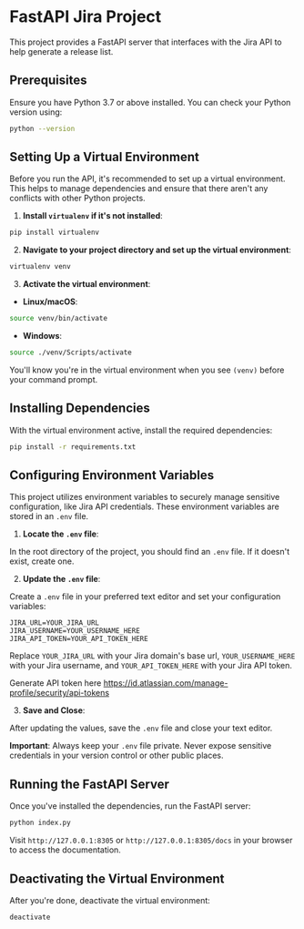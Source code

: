 # FastAPI Jira Project

This project provides a FastAPI server that interfaces with the Jira API to help generate a release list.

## Prerequisites

Ensure you have Python 3.7 or above installed. You can check your Python version using:

```bash
python --version
```

## Setting Up a Virtual Environment

Before you run the API, it's recommended to set up a virtual environment. This helps to manage dependencies and ensure that there aren't any conflicts with other Python projects.

1. **Install `virtualenv` if it's not installed**:

```bash
pip install virtualenv
```

2. **Navigate to your project directory and set up the virtual environment**:

```bash
virtualenv venv
```

3. **Activate the virtual environment**:

- **Linux/macOS**:

```bash
source venv/bin/activate
```

- **Windows**:

```bash
source ./venv/Scripts/activate
```

You'll know you're in the virtual environment when you see `(venv)` before your command prompt.

## Installing Dependencies

With the virtual environment active, install the required dependencies:

```bash
pip install -r requirements.txt
```

## Configuring Environment Variables

This project utilizes environment variables to securely manage sensitive configuration, like Jira API credentials. These environment variables are stored in an `.env` file.

1. **Locate the `.env` file**:

In the root directory of the project, you should find an `.env` file. If it doesn't exist, create one.

2. **Update the `.env` file**:

Create a `.env` file in your preferred text editor and set your configuration variables:

```env
JIRA_URL=YOUR_JIRA_URL
JIRA_USERNAME=YOUR_USERNAME_HERE
JIRA_API_TOKEN=YOUR_API_TOKEN_HERE
```

Replace `YOUR_JIRA_URL` with your Jira domain's base url, `YOUR_USERNAME_HERE` with your Jira username, and `YOUR_API_TOKEN_HERE` with your Jira API token.

Generate API token here https://id.atlassian.com/manage-profile/security/api-tokens

3. **Save and Close**:

After updating the values, save the `.env` file and close your text editor.

**Important**: Always keep your `.env` file private. Never expose sensitive credentials in your version control or other public places.

## Running the FastAPI Server

Once you've installed the dependencies, run the FastAPI server:

```bash
python index.py
```

Visit `http://127.0.0.1:8305` or `http://127.0.0.1:8305/docs` in your browser to access the documentation.

## Deactivating the Virtual Environment

After you're done, deactivate the virtual environment:

```bash
deactivate
```

